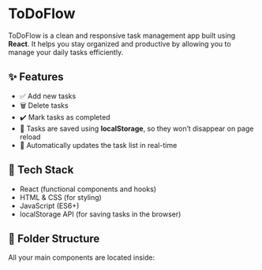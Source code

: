 # ToDoFlow

ToDoFlow is a clean and responsive task management app built using **React**. It helps you stay organized and productive by allowing you to manage your daily tasks efficiently.

## ✨ Features

- ✅ Add new tasks
- 🗑️ Delete tasks
- ✔️ Mark tasks as completed
- 💾 Tasks are saved using **localStorage**, so they won’t disappear on page reload
- 🔄 Automatically updates the task list in real-time

## 🧱 Tech Stack

- React (functional components and hooks)
- HTML & CSS (for styling)
- JavaScript (ES6+)
- localStorage API (for saving tasks in the browser)

## 📁 Folder Structure

All your main components are located inside:

